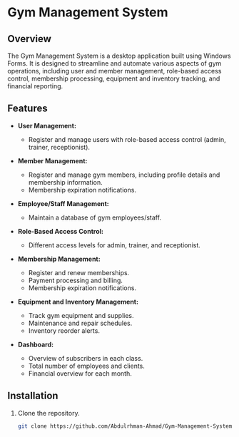 # Gym Management System

## Overview

The Gym Management System is a desktop application built using Windows Forms. It is designed to streamline and automate various aspects of gym operations, including user and member management, role-based access control, membership processing, equipment and inventory tracking, and financial reporting.

## Features

- **User Management:**
  - Register and manage users with role-based access control (admin, trainer, receptionist).

- **Member Management:**
  - Register and manage gym members, including profile details and membership information.
  - Membership expiration notifications.

- **Employee/Staff Management:**
  - Maintain a database of gym employees/staff.

- **Role-Based Access Control:**
  - Different access levels for admin, trainer, and receptionist.

- **Membership Management:**
  - Register and renew memberships.
  - Payment processing and billing.
  - Membership expiration notifications.

- **Equipment and Inventory Management:**
  - Track gym equipment and supplies.
  - Maintenance and repair schedules.
  - Inventory reorder alerts.

- **Dashboard:**
  - Overview of subscribers in each class.
  - Total number of employees and clients.
  - Financial overview for each month.

## Installation

1. Clone the repository.
   ```bash
   git clone https://github.com/Abdulrhman-Ahmad/Gym-Management-System
